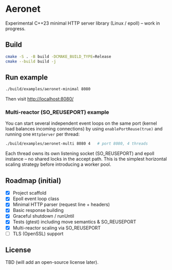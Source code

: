 # Aeronet

Experimental C++23 minimal HTTP server library (Linux / epoll) – work in progress.

## Build

```bash
cmake -S . -B build -DCMAKE_BUILD_TYPE=Release
cmake --build build -j
```

## Run example

```bash
./build/examples/aeronet-minimal 8080
```

Then visit <http://localhost:8080/>

### Multi-reactor (SO_REUSEPORT) example

You can start several independent event loops on the same port (kernel load balances incoming connections) by using
`enablePortReuse(true)` and running one `HttpServer` per thread:

```bash
./build/examples/aeronet-multi 8080 4   # port 8080, 4 threads
```

Each thread owns its own listening socket (SO_REUSEPORT) and epoll instance – no shared locks in the accept path.
This is the simplest horizontal scaling strategy before introducing a worker pool.

## Roadmap (initial)

- [x] Project scaffold
- [x] Epoll event loop class
- [x] Minimal HTTP parser (request line + headers)
- [x] Basic response building
- [x] Graceful shutdown / runUntil
- [x] Tests (gtest) including move semantics & SO_REUSEPORT
- [x] Multi-reactor scaling via SO_REUSEPORT
- [ ] TLS (OpenSSL) support

## License
TBD (will add an open-source license later).
